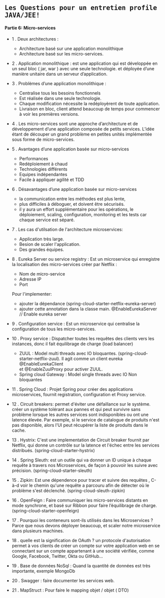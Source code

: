 ## <samp>Les Questions pour un entretien profile JAVA/JEE!</samp>

#### Partie 6: Micro-services

- 1 .	Deux architectures :
  *  Architecture basé sur une application monolithique 
  *  Architecture basé sur les micro-services.

- 2 .	Application monolithique : est une application qui est développée en un seul bloc ( jar, war )  avec une seule technologie. et déployée d’une manière unitaire dans un serveur d’application.

- 3 .	Problèmes d’une application monolithique : 
  *  Centralise tous les besoins fonctionnels
  *  Est réalisée dans une seule technologie. 
  *  Chaque modification nécessite la redéployèrent de toute application.
  *  Livraison en bloc, client attend beaucoup de temps pour commencer à voir les premières versions.

- 4 .	Les micro-services sont une approche d’architecture et de développement d’une application composée de petits services. L’idée étant de découper un grand problème en petites unités implémentée sous forme de micro-services.

- 5 .	Avantages d’une application basée sur micro-services
  *  Performances
  *  Redéploiement à chaud
  *  Technologies différents
  *  Equipes indépendantes
  *  Facile à appliquer agilité et TDD

- 6 .	Désavantages d’une application basée sur micro-services
  *  la communication entre les méthodes est plus lente, 
  *  plus difficiles à déboguer, et doivent être sécurisés.
  *  il y aura un effort supplémentaire pour les opérations, le déploiement, scaling, configuration, monitoring et les tests car chaque service est séparé.

- 7 . Les cas d'utilsation de l'architecture microservices: 
  *  Application très large.
  *  Besion de scaler l'application.
  *  Des grandes équipes.

- 8 .	Eureka Server ou service registry : Est un microservice qui enregistre la localisation des micro-services créer par Netflix :
  *  Nom de micro-service
  *  Adresse IP
  *  Port
  
  Pour l'implementer:
  *  ajouter la dépendance (spring-cloud-starter-netflix-eureka-server)
  *  ajouter cette annotation dans la classe main. @EnableEurekaServer	// Enable eureka server

- 9 .	Configuration service : Est un microservice qui centralise la configuration de tous les micro-services.

- 10 .	Proxy service : Dispatcher toutes les requêtes des clients vers les instances, donc il fait équilibrage de charge (load balancer)
  *  ZUUL : Model multi threads avec IO bloquantes. (spring-cloud-starter-netflix-zuul). Il agit comme un client eureka @EnableEurekaClient 		
et @EnableZuulProxy		pour activer ZUUL.
  *  Spring cloud Gateway : Model single threads avec IO Non bloquantes

- 11 .	Spring Cloud : Projet Spring pour créer des applications microservices, fournit registration, configuration et Proxy service.

- 12 . Circuit breakers: permet d'éviter une défaillance sur le système. créer un système tolérant aux pannes et qui peut survivre sans problème lorsque les autres services sont indisponibles ou ont une latence élevée. Par exemple, si le service de catalogue de produits n'est pas disponible, alors l'UI peut récupérer la liste de produits dans le cache.

- 13 . Hystrix: C'est une implementation de Circuit breaker fournit par Netflix, qui donne un contrôle sur la latence et l'échec entre les services distribués. (spring-cloud-starter-hystrix)

- 14 . Spring Sleuth: est un outile qui va donner un ID unique à chaque requête à travers nos Microservices, de façon à pouvoir les suivre avec précision. (spring-cloud-starter-sleuth)

- 15 . Zipkin: Est une dépendence pour tracer et suivre des requêtes , C-à-d voir le chemin qu'une requête a parcouru afin de détecter où le problème s'est déclenché. (spring-cloud-sleuth-zipkin)

- 16 .	OpenFeign : Faire communiquer les micro-services distants en mode synchrone, et basé sur Ribbon pour faire l’équilibrage de charge.
       (spring-cloud-starter-openfeign)

- 17 . Pourquoi les conteneurs sont-ils utilisés dans les Microservices ? Parce que nous devons déployer beaucoup, et scaler notre microservice dans plusieurs machines.

- 18 . quelle est la signification de OAuth ?  un protocole d'autorisation permet à vos clients de créer un compte sur votre application web en se connectant sur un compte appartenant à une société vérifiée, comme Google, Facebook, Twitter, Okta ou GitHub...

- 19 .	Base de données NoSql : Quand la quantité de données est très importante, exemple MongoDb

- 20 .	Swagger : faire documenter les services web.

- 21 .	MapStruct : Pour faire le mapping objet / objet ( DTO)
